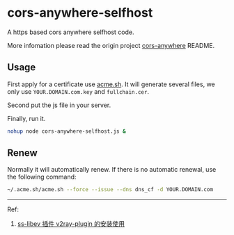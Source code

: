 # cors-anywhere-selfhost

A https based cors anywhere selfhost code.

More infomation please read the origin project [cors-anywhere](https://github.com/Rob--W/cors-anywhere) README.

## Usage

First apply for a certificate use [acme.sh](https://github.com/acmesh-official/acme.sh). It will generate several files, we only use `YOUR.DOMAIN.com.key` and `fullchain.cer`.

Second put the js file in your server.

Finally, run it.

```bash
nohup node cors-anywhere-selfhost.js &
```

## Renew

Normally it will automatically renew. If there is no automatic renewal, use the following command:

```bash
~/.acme.sh/acme.sh --force --issue --dns dns_cf -d YOUR.DOMAIN.com
```

---

Ref:

1. [ss-libev 插件 v2ray-plugin 的安装使用](https://gist.github.com/shuanghua/c9c448f9bd12ebbfd720b34f4e1dd5c6)
